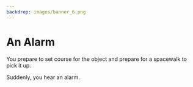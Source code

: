```yaml
---
backdrop: images/banner_6.png
---
```

# An Alarm

You prepare to set course for the object and prepare for a spacewalk to pick it up.

Suddenly, you hear an alarm.  

<Page url="ignore" instructions="" action="Ignore the alarm" condition="none" />

<Page url="respond" instructions="" action="Respond to the alarm" condition="none" />